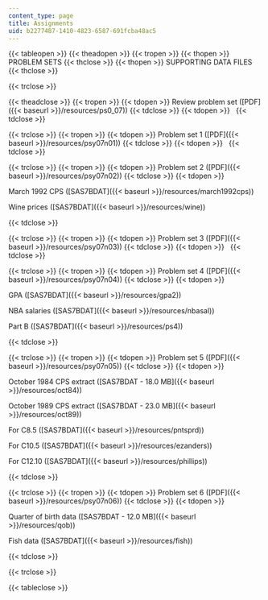 ```yaml
---
content_type: page
title: Assignments
uid: b2277487-1410-4823-6587-691fcba48ac5
---
```


{{< tableopen >}}
{{< theadopen >}}
{{< tropen >}}
{{< thopen >}}
PROBLEM SETS
{{< thclose >}}
{{< thopen >}}
SUPPORTING DATA FILES
{{< thclose >}}

{{< trclose >}}

{{< theadclose >}}
{{< tropen >}}
{{< tdopen >}}
Review problem set ([PDF]({{< baseurl >}}/resources/ps0_07))
{{< tdclose >}}
{{< tdopen >}}
 
{{< tdclose >}}

{{< trclose >}}
{{< tropen >}}
{{< tdopen >}}
Problem set 1 ([PDF]({{< baseurl >}}/resources/psy07n01))
{{< tdclose >}}
{{< tdopen >}}
 
{{< tdclose >}}

{{< trclose >}}
{{< tropen >}}
{{< tdopen >}}
Problem set 2 ([PDF]({{< baseurl >}}/resources/psy07n02))
{{< tdclose >}}
{{< tdopen >}}


March 1992 CPS ([SAS7BDAT]({{< baseurl >}}/resources/march1992cps))

Wine prices ([SAS7BDAT]({{< baseurl >}}/resources/wine))


{{< tdclose >}}

{{< trclose >}}
{{< tropen >}}
{{< tdopen >}}
Problem set 3 ([PDF]({{< baseurl >}}/resources/psy07n03))
{{< tdclose >}}
{{< tdopen >}}
 
{{< tdclose >}}

{{< trclose >}}
{{< tropen >}}
{{< tdopen >}}
Problem set 4 ([PDF]({{< baseurl >}}/resources/psy07n04))
{{< tdclose >}}
{{< tdopen >}}


GPA ([SAS7BDAT]({{< baseurl >}}/resources/gpa2))

NBA salaries ([SAS7BDAT]({{< baseurl >}}/resources/nbasal))

Part B ([SAS7BDAT]({{< baseurl >}}/resources/ps4))


{{< tdclose >}}

{{< trclose >}}
{{< tropen >}}
{{< tdopen >}}
Problem set 5 ([PDF]({{< baseurl >}}/resources/psy07n05))
{{< tdclose >}}
{{< tdopen >}}


October 1984 CPS extract ([SAS7BDAT - 18.0 MB]({{< baseurl >}}/resources/oct84))

October 1989 CPS extract ([SAS7BDAT - 23.0 MB]({{< baseurl >}}/resources/oct89))

For C8.5 ([SAS7BDAT]({{< baseurl >}}/resources/pntsprd))

For C10.5 ([SAS7BDAT]({{< baseurl >}}/resources/ezanders))

For C12.10 ([SAS7BDAT]({{< baseurl >}}/resources/phillips))


{{< tdclose >}}

{{< trclose >}}
{{< tropen >}}
{{< tdopen >}}
Problem set 6 ([PDF]({{< baseurl >}}/resources/psy07n06))
{{< tdclose >}}
{{< tdopen >}}


Quarter of birth data ([SAS7BDAT - 12.0 MB]({{< baseurl >}}/resources/qob))

Fish data ([SAS7BDAT]({{< baseurl >}}/resources/fish))


{{< tdclose >}}

{{< trclose >}}

{{< tableclose >}}